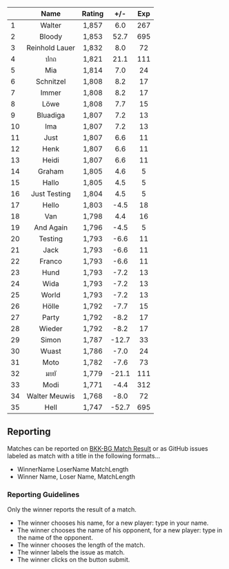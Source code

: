 | |Name|Rating|+/-|Exp|
|-|:--:|:----:|:-:|:-:|
|1|Walter|1,857|6.0|267|
|2|Bloody|1,853|52.7|695|
|3|Reinhold Lauer|1,832|8.0|72|
|4|ปกถ|1,821|21.1|111|
|5|Mia|1,814|7.0|24|
|6|Schnitzel|1,808|8.2|17|
|7|Immer|1,808|8.2|17|
|8|Löwe|1,808|7.7|15|
|9|Bluadiga|1,807|7.2|13|
|10|Ima|1,807|7.2|13|
|11|Just|1,807|6.6|11|
|12|Henk|1,807|6.6|11|
|13|Heidi|1,807|6.6|11|
|14|Graham|1,805|4.6|5|
|15|Hallo|1,805|4.5|5|
|16|Just Testing|1,804|4.5|5|
|17|Hello|1,803|-4.5|18|
|18|Van|1,798|4.4|16|
|19|And Again|1,796|-4.5|5|
|20|Testing|1,793|-6.6|11|
|21|Jack|1,793|-6.6|11|
|22|Franco|1,793|-6.6|11|
|23|Hund|1,793|-7.2|13|
|24|Wida|1,793|-7.2|13|
|25|World|1,793|-7.2|13|
|26|Hölle|1,792|-7.7|15|
|27|Party|1,792|-8.2|17|
|28|Wieder|1,792|-8.2|17|
|29|Simon|1,787|-12.7|33|
|30|Wuast|1,786|-7.0|24|
|31|Moto|1,782|-7.6|73|
|32|มยยั|1,779|-21.1|111|
|33|Modi|1,771|-4.4|312|
|34|Walter Meuwis|1,768|-8.0|72|
|35|Hell|1,747|-52.7|695|

## Reporting

Matches can be reported on [BKK-BG Match Result](https://modiholodri.github.io/GitHub-Actions/) or 
as GitHub issues labeled as match with a title in the following formats...

- WinnerName LoserName MatchLength
- Winner Name, Loser Name, MatchLength

### Reporting Guidelines

Only the winner reports the result of a match.

- The winner chooses his name, for a new player: type in your name.
- The winner chooses the name of his opponent, for a new player: type in the name of the opponent.
- The winner chooses the length of the match.
- The winner labels the issue as match.
- The winner clicks on the button submit.

